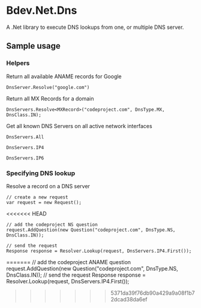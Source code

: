 # Bdev.Net.Dns

A .Net library to execute DNS lookups from one, or multiple DNS server.

## Sample usage

### Helpers

Return all available ANAME records for Google

    DnsServer.Resolve("google.com")
	
Return all MX Records for a domain

    DnsServers.Resolve<MXRecord>("codeproject.com", DnsType.MX, DnsClass.IN);
	
Get all known DNS Servers on all active network interfaces

    DnsServers.All
	
	DnsServers.IP4
	
	DnsServers.IP6

### Specifying DNS lookup

Resolve a record on a DNS server

    // create a new request
    var request = new Request();
<<<<<<< HEAD
    
	// add the codeproject NS question
    request.AddQuestion(new Question("codeproject.com", DnsType.NS, DnsClass.IN));
    
	// send the request
    Response response = Resolver.Lookup(request, DnsServers.IP4.First());
	
 
=======
    // add the codeproject ANAME question
    request.AddQuestion(new Question("codeproject.com", DnsType.NS, DnsClass.IN));
    // send the request
    Response response = Resolver.Lookup(request, DnsServers.IP4.First());
	
>>>>>>> 5371da39f76db90a429a9a08f1b72dcad38da6ef
